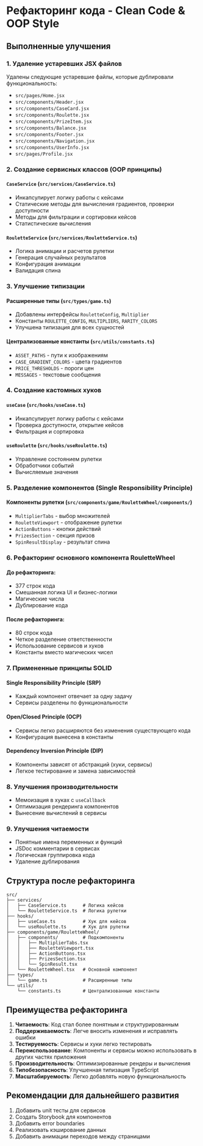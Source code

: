 # Рефакторинг кода - Clean Code & OOP Style

## Выполненные улучшения

### 1. Удаление устаревших JSX файлов
Удалены следующие устаревшие файлы, которые дублировали функциональность:
- `src/pages/Home.jsx`
- `src/components/Header.jsx`
- `src/components/CaseCard.jsx`
- `src/components/Roulette.jsx`
- `src/components/PrizeItem.jsx`
- `src/components/Balance.jsx`
- `src/components/Footer.jsx`
- `src/components/Navigation.jsx`
- `src/components/UserInfo.jsx`
- `src/pages/Profile.jsx`

### 2. Создание сервисных классов (OOP принципы)

#### `CaseService` (`src/services/CaseService.ts`)
- Инкапсулирует логику работы с кейсами
- Статические методы для вычисления градиентов, проверки доступности
- Методы для фильтрации и сортировки кейсов
- Статистические вычисления

#### `RouletteService` (`src/services/RouletteService.ts`)
- Логика анимации и расчетов рулетки
- Генерация случайных результатов
- Конфигурация анимации
- Валидация спина

### 3. Улучшение типизации

#### Расширенные типы (`src/types/game.ts`)
- Добавлены интерфейсы `RouletteConfig`, `Multiplier`
- Константы `ROULETTE_CONFIG`, `MULTIPLIERS`, `RARITY_COLORS`
- Улучшена типизация для всех сущностей

#### Централизованные константы (`src/utils/constants.ts`)
- `ASSET_PATHS` - пути к изображениям
- `CASE_GRADIENT_COLORS` - цвета градиентов
- `PRICE_THRESHOLDS` - пороги цен
- `MESSAGES` - текстовые сообщения

### 4. Создание кастомных хуков

#### `useCase` (`src/hooks/useCase.ts`)
- Инкапсулирует логику работы с кейсами
- Проверка доступности, открытие кейсов
- Фильтрация и сортировка

#### `useRoulette` (`src/hooks/useRoulette.ts`)
- Управление состоянием рулетки
- Обработчики событий
- Вычисляемые значения

### 5. Разделение компонентов (Single Responsibility Principle)

#### Компоненты рулетки (`src/components/game/RouletteWheel/components/`)
- `MultiplierTabs` - выбор множителей
- `RouletteViewport` - отображение рулетки
- `ActionButtons` - кнопки действий
- `PrizesSection` - секция призов
- `SpinResultDisplay` - результат спина

### 6. Рефакторинг основного компонента RouletteWheel

#### До рефакторинга:
- 377 строк кода
- Смешанная логика UI и бизнес-логики
- Магические числа
- Дублирование кода

#### После рефакторинга:
- 80 строк кода
- Четкое разделение ответственности
- Использование сервисов и хуков
- Константы вместо магических чисел

### 7. Примененные принципы SOLID

#### Single Responsibility Principle (SRP)
- Каждый компонент отвечает за одну задачу
- Сервисы разделены по функциональности

#### Open/Closed Principle (OCP)
- Сервисы легко расширяются без изменения существующего кода
- Конфигурация вынесена в константы

#### Dependency Inversion Principle (DIP)
- Компоненты зависят от абстракций (хуки, сервисы)
- Легкое тестирование и замена зависимостей

### 8. Улучшения производительности

- Мемоизация в хуках с `useCallback`
- Оптимизация рендеринга компонентов
- Вынесение вычислений в сервисы

### 9. Улучшения читаемости

- Понятные имена переменных и функций
- JSDoc комментарии в сервисах
- Логическая группировка кода
- Удаление дублирования

## Структура после рефакторинга

```
src/
├── services/
│   ├── CaseService.ts      # Логика кейсов
│   └── RouletteService.ts  # Логика рулетки
├── hooks/
│   ├── useCase.ts          # Хук для кейсов
│   └── useRoulette.ts      # Хук для рулетки
├── components/game/RouletteWheel/
│   ├── components/         # Подкомпоненты
│   │   ├── MultiplierTabs.tsx
│   │   ├── RouletteViewport.tsx
│   │   ├── ActionButtons.tsx
│   │   ├── PrizesSection.tsx
│   │   └── SpinResult.tsx
│   └── RouletteWheel.tsx   # Основной компонент
├── types/
│   └── game.ts             # Расширенные типы
└── utils/
    └── constants.ts        # Централизованные константы
```

## Преимущества рефакторинга

1. **Читаемость**: Код стал более понятным и структурированным
2. **Поддерживаемость**: Легче вносить изменения и исправлять ошибки
3. **Тестируемость**: Сервисы и хуки легко тестировать
4. **Переиспользование**: Компоненты и сервисы можно использовать в других частях приложения
5. **Производительность**: Оптимизированные рендеры и вычисления
6. **Типобезопасность**: Улучшенная типизация TypeScript
7. **Масштабируемость**: Легко добавлять новую функциональность

## Рекомендации для дальнейшего развития

1. Добавить unit тесты для сервисов
2. Создать Storybook для компонентов
3. Добавить error boundaries
4. Реализовать кэширование данных
5. Добавить анимации переходов между страницами 